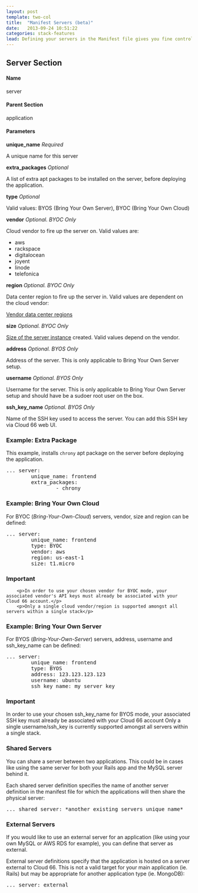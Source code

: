 ```yaml
---
layout: post
template: two-col
title:  "Manifest Servers (beta)"
date:   2013-09-24 10:51:22
categories: stack-features
lead: Defining your servers in the Manifest file gives you fine control over their specifications.
---
```



## Server Section

#### Name
server
#### Parent Section
application
#### Parameters
**unique&#95;name**
_Required_

A unique name for this server

**extra&#95;packages**
_Optional_

A list of extra apt packages to be installed on the server, before deploying the application.

**type**
_Optional_

Valid values: BYOS (Bring Your Own Server), BYOC (Bring Your Own Cloud)

**vendor**
_Optional. BYOC Only_

Cloud vendor to fire up the server on. Valid values are:
- aws
- rackspace
- digitalocean
- joyent
- linode
- telefonica

**region**
_Optional. BYOC Only_

Data center region to fire up the server in. Valid values are dependent on the cloud vendor:

[Vendor data center regions](/api/instance-regions.html)

**size**
_Optional. BYOC Only_

[Size of the server instance](/api/instance-names.html) created. Valid values depend on the vendor.

**address**
_Optional. BYOS Only_

Address of the server. This is only applicable to Bring Your Own Server setup.

**username**
_Optional. BYOS Only_

Username for the server. This is only applicable to Bring Your Own Server setup and should have be a sudoer root user on the box.

**ssh&#95;key&#95;name**
_Optional. BYOS Only_

Name of the SSH key used to access the server. You can add this SSH key via Cloud 66 web UI.

### Example: Extra Package

This example, installs `chrony` apt package on the server before deploying the application.

<pre class="terminal">
... server:
        unique&#95;name: frontend
        extra&#95;packages:
                - chrony
</pre>

### Example: Bring Your Own Cloud

For BYOC (*Bring-Your-Own-Cloud*) servers, vendor, size and region can be defined:
<pre class="terminal">
... server:
        unique&#95;name: frontend
        type: BYOC
        vendor: aws
        region: us-east-1
        size: t1.micro
</pre>

<div class="notice">
        <h3>Important</h3>

        <p>In order to use your chosen vendor for BYOC mode, your associated vendor's API keys must already be associated with your Cloud 66 account.</p>
        <p>Only a single cloud vendor/region is supported amongst all servers within a single stack</p>
</div>

### Example: Bring Your Own Server

For BYOS (*Bring-Your-Own-Server*) servers, address, username and ssh&#95;key&#95;name can be defined:
<pre class="terminal">
... server:
        unique&#95;name: frontend
        type: BYOS
        address: 123.123.123.123
        username: ubuntu
        ssh&#95;key&#95;name: my&#95;server&#95;key
</pre>

<div class="notice">
        <h3>Important</h3>
        <p>In order to use your chosen ssh&#95;key&#95;name for BYOS mode, your associated SSH key must already be associated with your Cloud 66 account Only a single username/ssh&#95;key is currently supported amongst all servers within a single stack.</p>
    </div>
</div>

### Shared Servers

You can share a server between two applications. This could be in cases like using the same server for both your Rails app and the MySQL server behind it.

Each shared server definition specifies the name of another server definition in the manifest file for which the applications will then share the physical server:

<pre class="terminal">
... shared&#95;server: *another&#95;existing&#95;servers&#95;unique&#95;name*
</pre>

### External Servers

If you would like to use an external server for an application (like using your own MySQL or AWS RDS for example), you can define that server as external.

External server definitions specify that the application is hosted on a server external to Cloud 66. This is not a valid target for your main application (ie. Rails) but may be appropriate for another application type (ie. MongoDB):

<pre class="terminal">
... server: external
</pre>
